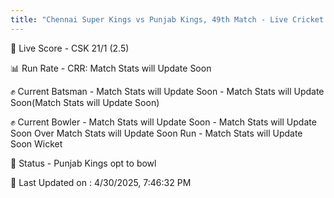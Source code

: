 ```yaml
---
title: "Chennai Super Kings vs Punjab Kings, 49th Match - Live Cricket Score"
---
```


🔴 Live Score - CSK 21/1 (2.5)  

📊 Run Rate - CRR: Match Stats will Update Soon  

✊ Current Batsman - Match Stats will Update Soon - Match Stats will Update Soon(Match Stats will Update Soon)  

✊ Current Bowler - Match Stats will Update Soon - Match Stats will Update Soon Over Match Stats will Update Soon Run - Match Stats will Update Soon Wicket  

📑 Status - Punjab Kings opt to bowl

📝 Last Updated on : 4/30/2025, 7:46:32 PM  

